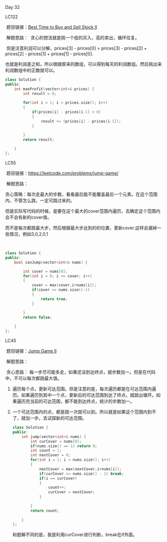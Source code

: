 Day 32



LC122 

​	题目链接：[Best Time to Buy and Sell Stock II](https://leetcode.com/problems/best-time-to-buy-and-sell-stock-ii/)

​	解题思路：
​		贪心的想法就是挑一个低的买入，高的卖出，循环往复。

​		但是注意利润可以分解，prices[3] - prices[0] = prices[3] - prices[2] + prices[2] - prices[1] + prices[1] - prices[0].

​		也就是利润差之和。所以根据原来的数组，可以得到每天的利润数组。然后挑出来利润数组中的正数就可以。

```C++
class Solution {
public:
    int maxProfit(vector<int>& prices) {
        int result = 0;
        
        for(int i = 1; i < prices.size(); i++)
        {
            if(prices[i] - prices[i-1] > 0)
            {
                result += (prices[i] - prices[i-1]);
            }

        }
        return result;
        
    }
};
```



LC55

​	题目链接：https://leetcode.com/problems/jump-game/

​	解题思路：

​		贪心策略：每次走最大的步数，看看最后能不能覆盖最后一个元素。在这个范围内，不管怎么跳，一定可跳过来的。

​		但是实际写代码的时候，是要在这个最大的cover范围内遍历，去确定这个范围内会不会有新的cover值。

​		而不是每次都跳最大步，然后根据最大步达到的的位置，更新cover.这样会漏掉一些情况，例如3,0,2,0,1

​		

```C++
class Solution {
public:
    bool canJump(vector<int>& nums) {

        int cover = nums[0];
        for(int i = 0; i <= cover; i++)
        {
            cover = max(cover,i+nums[i]);
            if(cover >= nums.size()-1)
            {
                return true;
            }

        }
        return false;
        
    }
};
```



LC45

​	题目链接：[Jump Game II](https://leetcode.com/problems/jump-game-ii/)

​	解题思路：

​		贪心思路： 每一步尽可能多走，如果还没到达终点，就步数加一。但是在代码中，不可以每次都跳最大值。

  1. 遍历每个点，更新可达范围。但是注意的是，每次遍历都是在可达范围内遍历。如果遍历到其中一个点，更新后的可达范围到达了终点，就跳出循环。如果遍历完当前的可达范围，都不能到达终点，统计的步数加一。

  2. 一个可达范围内的点，都是跳一次就可以到。所以就是如果这个范围内到不了，就加一步。去试探新的可达范围。

     ```C++
     class Solution {
     public:
         int jump(vector<int>& nums) {
             int curCover = nums[0];
             if(nums.size() == 1) return 0;
             int count = 1;
             int nextCover = 0;
             for(int i = 1; i < nums.size(); i++)
             {
                 nextCover = max(nextCover,i+nums[i]);
                 if(curCover >= nums.size() - 1) break;
                 if(i == curCover)
                 {
                     count++;
                     curCover = nextCover;
                 } 
                 
             }
             return count;
             
         }
     };
     ```


     和题解不同的是，我是利用curCover进行判断，break在if外面。

     
